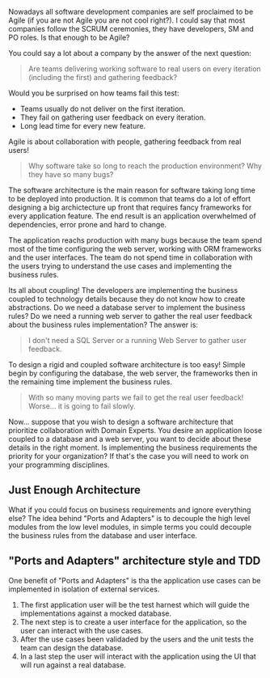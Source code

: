 Nowadays all software development companies are self proclaimed to be Agile (if you are not Agile you are not cool right?). I could say that most companies follow the SCRUM ceremonies, they have developers, SM and PO roles. Is that enough to be Agile?

You could say a lot about a company by the answer of the next question: 

> Are teams delivering working software to real users on every iteration (including the first) and gathering feedback?

Would you be surprised on how teams fail this test:
* Teams usually do not deliver on the first iteration.
* They fail on gathering user feedback on every iteration.
* Long lead time for every new feature.

Agile is about collaboration with people, gathering feedback from real users!

> Why software take so long to reach the production environment? Why they have so many bugs?

The software architecture is the main reason for software taking long time to be deployed into production. It is common that teams do a lot of effort designing a big archictecture up front that requires fancy frameworks for every application feature. The end result is an application overwhelmed of dependencies, error prone and hard to change.

The application reachs production with many bugs because the team spend most of the time configuring the web server, working with ORM frameworks and the user interfaces. The team do not spend time in collaboration with the users trying to understand the use cases and implementing the business rules.

Its all about coupling! The developers are implementing the business coupled to technology details because they do not know how to create abstractions. Do we need a database server to implement the business rules? Do we need a running web server to gather the real user feedback about the business rules implementation? The answer is:

> I don't need a SQL Server or a running Web Server to gather user feedback.

To design a rigid and coupled software architecture is too easy! Simple begin by configuring the database, the web server, the frameworks then in the remaining time implement the business rules.

> With so many moving parts we fail to get the real user feedback! Worse... it is going to fail slowly.

Now... suppose that you wish to design a software architecture that prioritize collaboration with Domain Experts. You desire an application loose coupled to a database and a web server, you want to decide about these details in the right moment. Is implementing the business requirements the priority for your organization? If that's the case you will need to work on your programming disciplines.

## Just Enough Architecture

What if you could focus on business requirements and ignore everything else? The idea behind "Ports and Adapters" is to decouple the high level modules from the low level modules, in simple terms you could decouple the business rules from the database and user interface.

## "Ports and Adapters" architecture style and TDD

One benefit of "Ports and Adapters" is tha the application use cases can be implemented in isolation of external services.

1. The first application user will be the test harnest which will guide the implementations against a mocked database.
2. The next step is to create a user interface for the application, so the user can interact with the use cases.
3. After the use cases been validaded by the users and the unit tests the team can design the database.
4. In a last step the user will interact with the application using the UI that will run against a real database.
